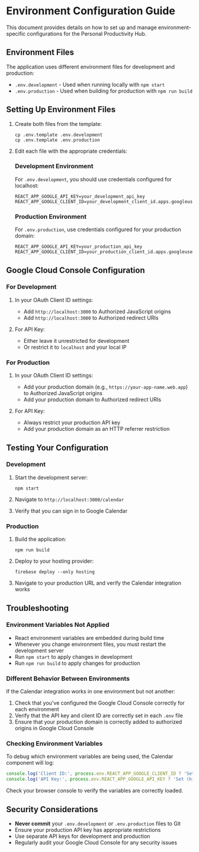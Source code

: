 # Environment Configuration Guide

This document provides details on how to set up and manage environment-specific configurations for the Personal Productivity Hub.

## Environment Files

The application uses different environment files for development and production:

- `.env.development` - Used when running locally with `npm start`
- `.env.production` - Used when building for production with `npm run build`

## Setting Up Environment Files

1. Create both files from the template:
   ```
   cp .env.template .env.development
   cp .env.template .env.production
   ```

2. Edit each file with the appropriate credentials:

   ### Development Environment
   For `.env.development`, you should use credentials configured for localhost:
   ```
   REACT_APP_GOOGLE_API_KEY=your_development_api_key
   REACT_APP_GOOGLE_CLIENT_ID=your_development_client_id.apps.googleusercontent.com
   ```

   ### Production Environment
   For `.env.production`, use credentials configured for your production domain:
   ```
   REACT_APP_GOOGLE_API_KEY=your_production_api_key
   REACT_APP_GOOGLE_CLIENT_ID=your_production_client_id.apps.googleusercontent.com
   ```

## Google Cloud Console Configuration

### For Development

1. In your OAuth Client ID settings:
   - Add `http://localhost:3000` to Authorized JavaScript origins
   - Add `http://localhost:3000` to Authorized redirect URIs

2. For API Key:
   - Either leave it unrestricted for development
   - Or restrict it to `localhost` and your local IP

### For Production

1. In your OAuth Client ID settings:
   - Add your production domain (e.g., `https://your-app-name.web.app`) to Authorized JavaScript origins
   - Add your production domain to Authorized redirect URIs

2. For API Key:
   - Always restrict your production API key
   - Add your production domain as an HTTP referrer restriction

## Testing Your Configuration

### Development

1. Start the development server:
   ```
   npm start
   ```

2. Navigate to `http://localhost:3000/calendar`

3. Verify that you can sign in to Google Calendar

### Production

1. Build the application:
   ```
   npm run build
   ```

2. Deploy to your hosting provider:
   ```
   firebase deploy --only hosting
   ```

3. Navigate to your production URL and verify the Calendar integration works

## Troubleshooting

### Environment Variables Not Applied

- React environment variables are embedded during build time
- Whenever you change environment files, you must restart the development server
- Run `npm start` to apply changes in development
- Run `npm run build` to apply changes for production

### Different Behavior Between Environments

If the Calendar integration works in one environment but not another:

1. Check that you've configured the Google Cloud Console correctly for each environment
2. Verify that the API key and client ID are correctly set in each `.env` file
3. Ensure that your production domain is correctly added to authorized origins in Google Cloud Console

### Checking Environment Variables

To debug which environment variables are being used, the Calendar component will log:

```javascript
console.log('Client ID:', process.env.REACT_APP_GOOGLE_CLIENT_ID ? 'Set (hidden for security)' : 'Not set');
console.log('API Key:', process.env.REACT_APP_GOOGLE_API_KEY ? 'Set (hidden for security)' : 'Not set');
```

Check your browser console to verify the variables are correctly loaded.

## Security Considerations

- **Never commit** your `.env.development` or `.env.production` files to Git
- Ensure your production API key has appropriate restrictions
- Use separate API keys for development and production
- Regularly audit your Google Cloud Console for any security issues 